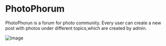 # PhotoPhorum

PhotoPhorun is a forum for photo community. Every user can create a new post with photos under different topics,which are created by admin.

![Image](images/screensh.png)
 
